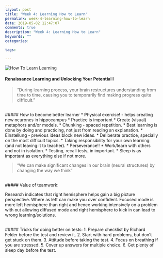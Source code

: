 ```yaml
---
layout: post
title: "Week 4: Learning How to Learn"
permalink: week-4-learning-how-to-learn
date: 2019-05-02 12:47:07
comments: true
description: "Week 4: Learning How to Learn"
keywords: ""
categories:

tags:

---
```


![How To Learn Learning](/images/how-to-learn-learning.png)

#### Renaissance Learning and Unlocking Your Potential I

>“During learning process, your brain restructures understanding from time to time, causing you to temporarily find making progress quite difficult.”

<br/>
##### How to become better learner
* Physical exercise! - helps creating new neurones in hippocampus
* Practice is important
* Create (visual) metaphors and/or models.
* Chunking - spaced repetition.
* Best learning is done by doing and practicing, not just from reading an explanation.
* Einstellung - previous ideas block new ideas.
* Deliberate practice, specially on the most difficult topics.
* Taking responsibility for your own learning (and not leaving it to teacher).
* Perseverance!!
* Work/learn with others and not in isolation.
* Testing, recall tests, in important.
* Sleep is as important as everything else if not more.

>“We can make significant changes in our brain (neural structures) by changing the way we think”

<br/>
##### Value of teamwork:

Research indicates that right hemisphere helps gain a big picture perspective. Where as left can make you over confident. Focused mode is more left hemisphere than right and hence working intensively on a problem with out allowing diffused mode and right hemisphere to kick in can lead to wrong learning/solutions.

<br/>
##### Tricks for doing better on tests:
1. Prepare checklist by Richard Felder before the test and review it.
2. Start with hard problems, but don’t get stuck on them.
3. Attitude before taking the test.
4. Focus on breathing if you are stressed.
5. Cover up answers for multiple choice.
6. Get plenty of sleep day before the test.
